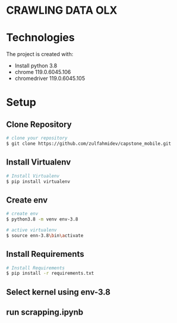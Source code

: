 # CRAWLING DATA OLX

# Technologies
The project is created with:
*  Install python 3.8
*  chrome  119.0.6045.106 
*  chromedriver 119.0.6045.105


# Setup
## Clone Repository
``` bash
# clone your repository
$ git clone https://github.com/zulfahmidev/capstone_mobile.git
```

## Install Virtualenv
``` bash
# Install Virtualenv
$ pip install virtualenv
```

## Create env
``` bash
# create env
$ python3.8 -m venv env-3.8

# active virtualenv
$ source enn-3.8\bin\activate
```

## Install Requirements
``` bash
# Install Requirements
$ pip install -r requirements.txt
```

## Select kernel using env-3.8
## run scrapping.ipynb


